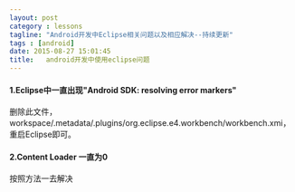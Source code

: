 ```yaml
---
layout: post
category : lessons
tagline: "Android开发中Eclipse相关问题以及相应解决--持续更新"
tags : [android]
date: 2015-08-27 15:01:45
title:   android开发中使用eclipse问题
---
```


#### 1.Eclipse中一直出现"Android SDK: resolving error markers"   
删除此文件，workspace/.metadata/.plugins/org.eclipse.e4.workbench/workbench.xmi，重启Eclipse即可。   

#### 2.Content Loader  一直为0   
按照方法一去解决   




